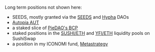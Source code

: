 Long term positions not shown here:

* SEEDS, mostly granted via the [SEEDS](https://joinseeds.com/) and [Hypha](https://dho.hypha.earth/) DAOs
* [Autopia AUT](http://autopia.co/)
* a staked slice of [PieDAO's BCP](https://pools.piedao.org/#/pie/0xe4f726adc8e89c6a6017f01eada77865db22da14)
* staked positions in the [SUSHI/ETH](https://sushiswap.fi/pair/0x795065dcc9f64b5614c407a6efdc400da6221fb0) and [YFI/ETH](https://sushiswap.fi/pair/0x088ee5007c98a9677165d78dd2109ae4a3d04d0c) liquidity pools on SushiSwap
* a position in my ICONOMI fund, [Metastrategy](https://stephenreid.net/metastrategy)

